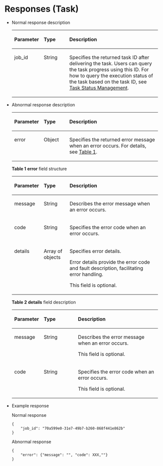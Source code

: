 # Responses \(Task\)<a name="EN-US_TOPIC_0022067714"></a>

-   Normal response description

    <a name="table757167711151"></a>
    <table><thead align="left"><tr id="row5251903911151"><th class="cellrowborder" valign="top" width="16.48%" id="mcps1.1.4.1.1"><p id="p2618376611151"><a name="p2618376611151"></a><a name="p2618376611151"></a>Parameter</p>
    </th>
    <th class="cellrowborder" valign="top" width="17.98%" id="mcps1.1.4.1.2"><p id="p4051029311151"><a name="p4051029311151"></a><a name="p4051029311151"></a>Type</p>
    </th>
    <th class="cellrowborder" valign="top" width="65.53999999999999%" id="mcps1.1.4.1.3"><p id="p6010832511151"><a name="p6010832511151"></a><a name="p6010832511151"></a>Description</p>
    </th>
    </tr>
    </thead>
    <tbody><tr id="row3693617411151"><td class="cellrowborder" valign="top" width="16.48%" headers="mcps1.1.4.1.1 "><p id="p3904008711151"><a name="p3904008711151"></a><a name="p3904008711151"></a>job_id</p>
    </td>
    <td class="cellrowborder" valign="top" width="17.98%" headers="mcps1.1.4.1.2 "><p id="p813044011151"><a name="p813044011151"></a><a name="p813044011151"></a>String</p>
    </td>
    <td class="cellrowborder" valign="top" width="65.53999999999999%" headers="mcps1.1.4.1.3 "><p id="p5458589811151"><a name="p5458589811151"></a><a name="p5458589811151"></a>Specifies the returned task ID after delivering the task. Users can query the task progress using this ID. For how to query the execution status of the task based on the task ID, see <a href="task_status_management.rst">Task Status Management</a>.</p>
    </td>
    </tr>
    </tbody>
    </table>


-   Abnormal response description

    <a name="table6467239411151"></a>
    <table><thead align="left"><tr id="row2581079811151"><th class="cellrowborder" valign="top" width="16.55%" id="mcps1.1.4.1.1"><p id="p1029990211151"><a name="p1029990211151"></a><a name="p1029990211151"></a>Parameter</p>
    </th>
    <th class="cellrowborder" valign="top" width="17.86%" id="mcps1.1.4.1.2"><p id="p2898571411151"><a name="p2898571411151"></a><a name="p2898571411151"></a>Type</p>
    </th>
    <th class="cellrowborder" valign="top" width="65.59%" id="mcps1.1.4.1.3"><p id="p6614149111151"><a name="p6614149111151"></a><a name="p6614149111151"></a>Description</p>
    </th>
    </tr>
    </thead>
    <tbody><tr id="row5586052011151"><td class="cellrowborder" valign="top" width="16.55%" headers="mcps1.1.4.1.1 "><p id="p2840824911151"><a name="p2840824911151"></a><a name="p2840824911151"></a>error</p>
    </td>
    <td class="cellrowborder" valign="top" width="17.86%" headers="mcps1.1.4.1.2 "><p id="p1936686411151"><a name="p1936686411151"></a><a name="p1936686411151"></a>Object</p>
    </td>
    <td class="cellrowborder" valign="top" width="65.59%" headers="mcps1.1.4.1.3 "><p id="p2558244011151"><a name="p2558244011151"></a><a name="p2558244011151"></a>Specifies the returned error message when an error occurs. For details, see <a href="#table6409189311151">Table 1</a>.</p>
    </td>
    </tr>
    </tbody>
    </table>

    **Table  1** **error**  field structure

    <a name="table6409189311151"></a>
    <table><thead align="left"><tr id="row2324327311151"><th class="cellrowborder" valign="top" width="16.6%" id="mcps1.2.4.1.1"><p id="p365693111151"><a name="p365693111151"></a><a name="p365693111151"></a>Parameter</p>
    </th>
    <th class="cellrowborder" valign="top" width="17.919999999999998%" id="mcps1.2.4.1.2"><p id="p2777597711151"><a name="p2777597711151"></a><a name="p2777597711151"></a>Type</p>
    </th>
    <th class="cellrowborder" valign="top" width="65.48%" id="mcps1.2.4.1.3"><p id="p3526170111151"><a name="p3526170111151"></a><a name="p3526170111151"></a>Description</p>
    </th>
    </tr>
    </thead>
    <tbody><tr id="row3762550011151"><td class="cellrowborder" valign="top" width="16.6%" headers="mcps1.2.4.1.1 "><p id="p2776668011151"><a name="p2776668011151"></a><a name="p2776668011151"></a>message</p>
    </td>
    <td class="cellrowborder" valign="top" width="17.919999999999998%" headers="mcps1.2.4.1.2 "><p id="p3450864111151"><a name="p3450864111151"></a><a name="p3450864111151"></a>String</p>
    </td>
    <td class="cellrowborder" valign="top" width="65.48%" headers="mcps1.2.4.1.3 "><p id="p4373654211151"><a name="p4373654211151"></a><a name="p4373654211151"></a>Describes the error message when an error occurs.</p>
    </td>
    </tr>
    <tr id="row5808456411151"><td class="cellrowborder" valign="top" width="16.6%" headers="mcps1.2.4.1.1 "><p id="p722924311151"><a name="p722924311151"></a><a name="p722924311151"></a>code</p>
    </td>
    <td class="cellrowborder" valign="top" width="17.919999999999998%" headers="mcps1.2.4.1.2 "><p id="p4869780211151"><a name="p4869780211151"></a><a name="p4869780211151"></a>String</p>
    </td>
    <td class="cellrowborder" valign="top" width="65.48%" headers="mcps1.2.4.1.3 "><p id="p5220791411151"><a name="p5220791411151"></a><a name="p5220791411151"></a>Specifies the error code when an error occurs.</p>
    </td>
    </tr>
    <tr id="row152703448361"><td class="cellrowborder" valign="top" width="16.6%" headers="mcps1.2.4.1.1 "><p id="p6270164414368"><a name="p6270164414368"></a><a name="p6270164414368"></a>details</p>
    </td>
    <td class="cellrowborder" valign="top" width="17.919999999999998%" headers="mcps1.2.4.1.2 "><p id="p1527164413365"><a name="p1527164413365"></a><a name="p1527164413365"></a>Array of objects</p>
    </td>
    <td class="cellrowborder" valign="top" width="65.48%" headers="mcps1.2.4.1.3 "><p id="p6161120143914"><a name="p6161120143914"></a><a name="p6161120143914"></a>Specifies error details.</p>
    <p id="p12711744153618"><a name="p12711744153618"></a><a name="p12711744153618"></a>Error details provide the error code and fault description, facilitating error handling.</p>
    <p id="p1036024715422"><a name="p1036024715422"></a><a name="p1036024715422"></a>This field is optional.</p>
    </td>
    </tr>
    </tbody>
    </table>

    **Table  2** **details**  field description

    <a name="table13473121174414"></a>
    <table><thead align="left"><tr id="row1047321116442"><th class="cellrowborder" valign="top" width="20.03200320032003%" id="mcps1.2.4.1.1"><p id="p16841815164410"><a name="p16841815164410"></a><a name="p16841815164410"></a>Parameter</p>
    </th>
    <th class="cellrowborder" valign="top" width="23.492349234923495%" id="mcps1.2.4.1.2"><p id="p156848154441"><a name="p156848154441"></a><a name="p156848154441"></a>Type</p>
    </th>
    <th class="cellrowborder" valign="top" width="56.47564756475647%" id="mcps1.2.4.1.3"><p id="p2684915114416"><a name="p2684915114416"></a><a name="p2684915114416"></a>Description</p>
    </th>
    </tr>
    </thead>
    <tbody><tr id="row154741118449"><td class="cellrowborder" valign="top" width="20.03200320032003%" headers="mcps1.2.4.1.1 "><p id="p20684191534416"><a name="p20684191534416"></a><a name="p20684191534416"></a>message</p>
    </td>
    <td class="cellrowborder" valign="top" width="23.492349234923495%" headers="mcps1.2.4.1.2 "><p id="p136843156446"><a name="p136843156446"></a><a name="p136843156446"></a>String</p>
    </td>
    <td class="cellrowborder" valign="top" width="56.47564756475647%" headers="mcps1.2.4.1.3 "><p id="p186847153447"><a name="p186847153447"></a><a name="p186847153447"></a>Describes the error message when an error occurs.</p>
    <p id="p39751736204614"><a name="p39751736204614"></a><a name="p39751736204614"></a>This field is optional.</p>
    </td>
    </tr>
    <tr id="row1747410114445"><td class="cellrowborder" valign="top" width="20.03200320032003%" headers="mcps1.2.4.1.1 "><p id="p968411574417"><a name="p968411574417"></a><a name="p968411574417"></a>code</p>
    </td>
    <td class="cellrowborder" valign="top" width="23.492349234923495%" headers="mcps1.2.4.1.2 "><p id="p268510154449"><a name="p268510154449"></a><a name="p268510154449"></a>String</p>
    </td>
    <td class="cellrowborder" valign="top" width="56.47564756475647%" headers="mcps1.2.4.1.3 "><p id="p968518151442"><a name="p968518151442"></a><a name="p968518151442"></a>Specifies the error code when an error occurs.</p>
    <p id="p940013934613"><a name="p940013934613"></a><a name="p940013934613"></a>This field is optional.</p>
    </td>
    </tr>
    </tbody>
    </table>


-   Example response

    Normal response

    ```
    { 
        "job_id": "70a599e0-31e7-49b7-b260-868f441e862b"
    } 
    ```

    Abnormal response

    ```
    { 
        "error": {"message": "", "code": XXX,""}
    } 
    ```


